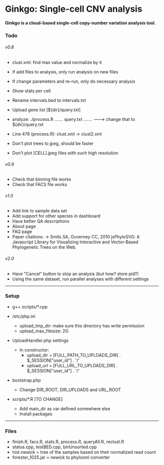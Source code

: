 Ginkgo: Single-cell CNV analysis
=========

#### Ginkgo is a cloud-based single-cell copy-number variation analysis tool.

### Todo

###### v0.8
- clust.xml: find max value and normalize by it

- If add files to analysis, only run analysis on new files
- If change parameters and re-run, only do necessary analysis
- Show stats per cell
- Rename intervals.bed to intervals.txt

- Upload gene list [${dir}/query.txt]
- analyze: ./process.R ....... query.txt ....... ---> change that to ${dir}/query.txt

- Line 476 (process.R): clust.xml -> clust2.xml

- Don't plot trees to jpeg, should be faster
- Don't plot [CELL].jpeg files with such high resolution

###### v0.9
- Check that binning file works
- Check that FACS file works

###### v1.0
- Add link to sample data set
- Add support for other species in dashboard
- Have better QA descriptions
- About page
- FAQ page
- Paper citations:
	-> Smits SA, Ouverney CC, 2010 jsPhyloSVG: A Javascript Library for Visualizing Interactive and Vector-Based Phylogenetic Trees on the Web.

###### v2.0
- Have "Cancel" button to stop an analysis (but how? store pid?)
- Using the same dataset, run parallel analyses with different settings

---

### Setup

- g++ scripts/*.cpp

- /etc/php.ini
	- upload_tmp_dir: make sure this directory has write permission
	- upload_max_filesize: 2G

- UploadHandler.php settings
	- In constructor:
		- upload_dir = [FULL_PATH_TO_UPLOADS_DIR] . $_SESSION["user_id"] . '/'
		- upload_url = [FULL_URL_TO_UPLOADS_DIR]  . $_SESSION["user_id"] . '/'

- bootstrap.php
	- Change DIR_ROOT, DIR_UPLOADS and URL_ROOT

- scripts/*.R [TO CHANGE]
	- Add main_dir as var defined somewhere else
	- Install packages

---

### Files
- finish.R, facs.R, stats.R, process.R, queryAll.R, reclust.R
- status.cpp, testBED.cpp, binUnsorted.cpp
- hist.newick = tree of the samples based on their normalized read count
- forester_1025.jar = newick to phyloxml converter

